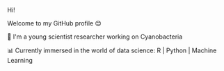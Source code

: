 Hi!

Welcome to my GitHub profile :blush:

:test_tube: I'm a young scientist researcher working on Cyanobacteria 

:bar_chart: Currently immersed in the world of data science: R | Python | Machine Learning
